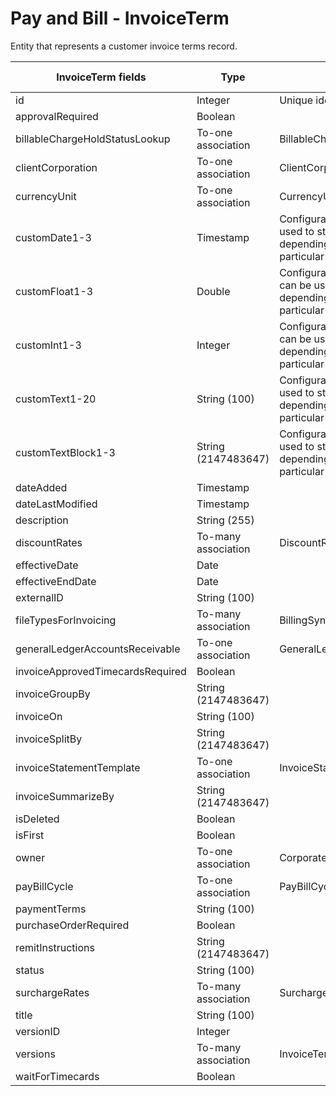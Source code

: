 # Pay and Bill - InvoiceTerm

Entity that represents a customer invoice terms record.


<table>
    <colgroup>
        <col width="20%" />
        <col width="20%" />
        <col width="20%" />
        <col width="20%" />
        <col width="20%" />
    </colgroup>
    <thead>
        <tr class="header">
            <th>InvoiceTerm fields</th>
            <th>Type</th>
            <th>Description</th>
            <th>Not null</th>
            <th>Read-only</th>
        </tr>
    </thead>
    <tbody>
        <tr class="even">
            <td>id</td>
            <td>Integer</td>
            <td>Unique identifier for this entity.</td>
            <td>X</td>
            <td>X</td>
        </tr>
        <tr class="odd">
            <td>approvalRequired</td>
            <td>Boolean</td>
            <td></td>
            <td></td>
            <td></td>
        </tr>
        <tr class="even">
            <td>billableChargeHoldStatusLookup</td>
            <td>To-one association</td>
            <td>BillableChargeHoldStatusLookup.</td>
            <td></td>
            <td></td>
        </tr>
        <tr class="odd">
            <td>clientCorporation</td>
            <td>To-one association</td>
            <td>ClientCorporation.</td>
            <td>X</td>
            <td>X</td>
        </tr>
        <tr class="even">
            <td>currencyUnit</td>
            <td>To-one association</td>
            <td>CurrencyUnit.</td>
            <td>X</td>
            <td></td>
        </tr>
        <tr class="odd">
            <td>customDate1-3</td>
            <td>Timestamp</td>
            <td>Configurable date fields that can be used to store custom data depending on the needs of a particular deployment.</td>
            <td></td>
            <td>X</td>
        </tr>
        <tr class="even">
            <td>customFloat1-3</td>
            <td>Double</td>
            <td>Configurable numeric fields that can be used to store custom data depending on the needs of a particular deployment.</td>
            <td></td>
            <td>X</td>
        </tr>
        <tr class="odd">
            <td>customInt1-3</td>
            <td>Integer</td>
            <td>Configurable numeric fields that can be used to store custom data depending on the needs of a particular deployment.</td>
            <td></td>
            <td>X</td>
        </tr>
        <tr class="even">
            <td>customText1-20</td>
            <td>String (100)</td>
            <td>Configurable text fields that can be used to store custom data depending on the needs of a particular deployment.</td>
            <td></td>
            <td></td>
        </tr>
        <tr class="odd">
            <td>customTextBlock1-3</td>
            <td>String (2147483647)</td>
            <td>Configurable text fields that can be used to store custom data depending on the needs of a particular deployment.</td>
            <td></td>
            <td>X</td>
        </tr>
        <tr class="even">
            <td>dateAdded</td>
            <td>Timestamp</td>
            <td></td>
            <td>X</td>
            <td>X</td>
        </tr>
        <tr class="odd">
            <td>dateLastModified</td>
            <td>Timestamp</td>
            <td></td>
            <td>X</td>
            <td>X</td>
        </tr>
        <tr class="even">
            <td>description</td>
            <td>String (255)</td>
            <td></td>
            <td></td>
            <td>X</td>
        </tr>
        <tr class="odd">
            <td>discountRates</td>
            <td>To-many association</td>
            <td>DiscountRate.</td>
            <td></td>
            <td></td>
        </tr>
        <tr class="even">
            <td>effectiveDate</td>
            <td>Date</td>
            <td></td>
            <td>X</td>
            <td></td>
        </tr>
        <tr class="odd">
            <td>effectiveEndDate</td>
            <td>Date</td>
            <td></td>
            <td></td>
            <td>X</td>
        </tr>
        <tr class="even">
            <td>externalID</td>
            <td>String (100)</td>
            <td></td>
            <td></td>
            <td>X</td>
        </tr>
        <tr class="odd">
            <td>fileTypesForInvoicing</td>
            <td>To-many association</td>
            <td>BillingSyncBatchFileTypeLookup.</td>
            <td></td>
            <td></td>
        </tr>
        <tr class="even">
            <td>generalLedgerAccountsReceivable</td>
            <td>To-one association</td>
            <td>GeneralLedgerAccountsReceivable.</td>
            <td></td>
            <td></td>
        </tr>
        <tr class="odd">
            <td>invoiceApprovedTimecardsRequired</td>
            <td>Boolean</td>
            <td></td>
            <td></td>
            <td></td>
        </tr>
        <tr class="even">
            <td>invoiceGroupBy</td>
            <td>String (2147483647)</td>
            <td></td>
            <td></td>
            <td></td>
        </tr>
        <tr class="odd">
            <td>invoiceOn</td>
            <td>String (100)</td>
            <td></td>
            <td></td>
            <td></td>
        </tr>
        <tr class="even">
            <td>invoiceSplitBy</td>
            <td>String (2147483647)</td>
            <td></td>
            <td></td>
            <td></td>
        </tr>
        <tr class="odd">
            <td>invoiceStatementTemplate</td>
            <td>To-one association</td>
            <td>InvoiceStatementTemplate.</td>
            <td>X</td>
            <td></td>
        </tr>
        <tr class="even">
            <td>invoiceSummarizeBy</td>
            <td>String (2147483647)</td>
            <td></td>
            <td>X</td>
            <td></td>
        </tr>
        <tr class="odd">
            <td>isDeleted</td>
            <td>Boolean</td>
            <td></td>
            <td>X</td>
            <td>X</td>
        </tr>
        <tr class="even">
            <td>isFirst</td>
            <td>Boolean</td>
            <td></td>
            <td>X</td>
            <td>X</td>
        </tr>
        <tr class="odd">
            <td>owner</td>
            <td>To-one association</td>
            <td>CorporateUser.</td>
            <td>X</td>
            <td>X</td>
        </tr>
        <tr class="even">
            <td>payBillCycle</td>
            <td>To-one association</td>
            <td>PayBillCycle.</td>
            <td></td>
            <td>X</td>
        </tr>
        <tr class="odd">
            <td>paymentTerms</td>
            <td>String (100)</td>
            <td></td>
            <td></td>
            <td></td>
        </tr>
        <tr class="even">
            <td>purchaseOrderRequired</td>
            <td>Boolean</td>
            <td></td>
            <td></td>
            <td></td>
        </tr>
        <tr class="odd">
            <td>remitInstructions</td>
            <td>String (2147483647)</td>
            <td></td>
            <td></td>
            <td></td>
        </tr>
        <tr class="even">
            <td>status</td>
            <td>String (100)</td>
            <td></td>
            <td>X</td>
            <td></td>
        </tr>
        <tr class="odd">
            <td>surchargeRates</td>
            <td>To-many association</td>
            <td>SurchargeRate.</td>
            <td></td>
            <td></td>
        </tr>
        <tr class="even">
            <td>title</td>
            <td>String (100)</td>
            <td></td>
            <td>X</td>
            <td></td>
        </tr>
        <tr class="odd">
            <td>versionID</td>
            <td>Integer</td>
            <td></td>
            <td>X</td>
            <td></td>
        </tr>
        <tr class="even">
            <td>versions</td>
            <td>To-many association</td>
            <td>InvoiceTermVersion.</td>
            <td></td>
            <td>X</td>
        </tr>
        <tr class="odd">
            <td>waitForTimecards</td>
            <td>Boolean</td>
            <td></td>
            <td></td>
            <td></td>
        </tr>
    </tbody>
</table>


     
        
